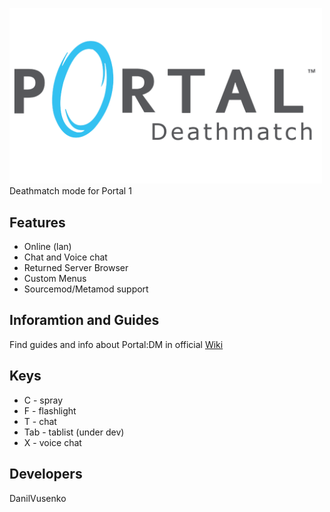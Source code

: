 <img src="img/logo.png" width="500px" aligin=center><br>
Deathmatch mode for Portal 1

## Features
- Online (lan)
- Chat and Voice chat
- Returned Server Browser
- Custom Menus
- Sourcemod/Metamod support

## Inforamtion and Guides
Find guides and info about Portal:DM in official [Wiki](https://github.com/DanilVusenko86/PortalDeathmatch/wiki/)

## Keys 
- C   - spray
- F   - flashlight
- T   - chat
- Tab - tablist (under dev)
- X   - voice chat

## Developers
DanilVusenko
